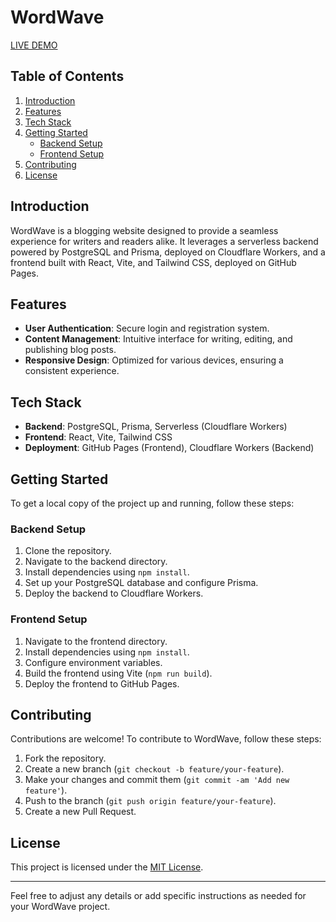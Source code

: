 
# WordWave 
[LIVE DEMO](https://aryamanpathak2022.github.io/WordWave/#/signup)

## Table of Contents

1. [Introduction](#introduction)
2. [Features](#features)
3. [Tech Stack](#tech-stack)
4. [Getting Started](#getting-started)
   - [Backend Setup](#backend-setup)
   - [Frontend Setup](#frontend-setup)
5. [Contributing](#contributing)
6. [License](#license)

## Introduction

WordWave is a blogging website designed to provide a seamless experience for writers and readers alike. It leverages a serverless backend powered by PostgreSQL and Prisma, deployed on Cloudflare Workers, and a frontend built with React, Vite, and Tailwind CSS, deployed on GitHub Pages.

## Features

- **User Authentication**: Secure login and registration system.
- **Content Management**: Intuitive interface for writing, editing, and publishing blog posts.
- **Responsive Design**: Optimized for various devices, ensuring a consistent experience.

## Tech Stack

- **Backend**: PostgreSQL, Prisma, Serverless (Cloudflare Workers)
- **Frontend**: React, Vite, Tailwind CSS
- **Deployment**: GitHub Pages (Frontend), Cloudflare Workers (Backend)

## Getting Started

To get a local copy of the project up and running, follow these steps:

### Backend Setup

1. Clone the repository.
2. Navigate to the backend directory.
3. Install dependencies using `npm install`.
4. Set up your PostgreSQL database and configure Prisma.
5. Deploy the backend to Cloudflare Workers.

### Frontend Setup

1. Navigate to the frontend directory.
2. Install dependencies using `npm install`.
3. Configure environment variables.
4. Build the frontend using Vite (`npm run build`).
5. Deploy the frontend to GitHub Pages.

## Contributing

Contributions are welcome! To contribute to WordWave, follow these steps:

1. Fork the repository.
2. Create a new branch (`git checkout -b feature/your-feature`).
3. Make your changes and commit them (`git commit -am 'Add new feature'`).
4. Push to the branch (`git push origin feature/your-feature`).
5. Create a new Pull Request.

## License

This project is licensed under the [MIT License](LICENSE).

---

Feel free to adjust any details or add specific instructions as needed for your WordWave project.
